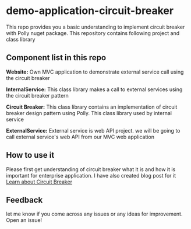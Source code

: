 # demo-application-circuit-breaker
This repo provides you a basic understanding to implement circuit breaker with Polly nuget package. This repository contains following project and class library

## Component list in this repo

**Website:** Own MVC application to demonstrate external service call using the circuit breaker

**InternalService:** This class library makes a call to external services using the circuit breaker pattern

**Circuit Breaker:** This class library contains an implementation of circuit breaker design pattern using Polly. This class library used by internal service

**ExternalService:** External service is web API project. we will be going to call external service's web API from our MVC web application

## How to use it

Please first get understanding of circuit breaker what it is and how it is important for enterprise application. I have also created blog post for it [Learn about Circuit Breaker](https://nirajtrivediblog.wordpress.com/2018/03/16/circuit-breaker-design-pattern/)

## Feedback

let me know if you come across any issues or any ideas for improvement. Open an issue!
